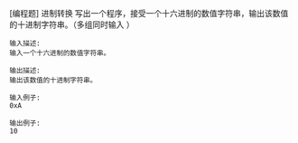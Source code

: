 [编程题] 进制转换
写出一个程序，接受一个十六进制的数值字符串，输出该数值的十进制字符串。（多组同时输入 ）

	输入描述:
	输入一个十六进制的数值字符串。

	输出描述:
	输出该数值的十进制字符串。

	输入例子:
	0xA

	输出例子:
	10
